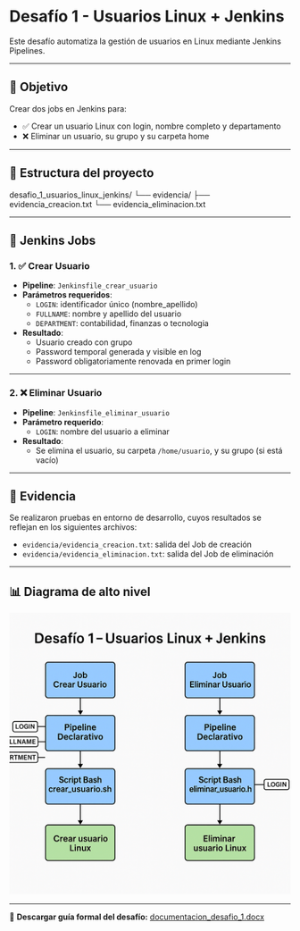 # Desafío 1 - Usuarios Linux + Jenkins

Este desafío automatiza la gestión de usuarios en Linux mediante Jenkins Pipelines.

---

## 📌 Objetivo

Crear dos jobs en Jenkins para:

- ✅ Crear un usuario Linux con login, nombre completo y departamento
- ❌ Eliminar un usuario, su grupo y su carpeta home

---

## 📂 Estructura del proyecto

desafio_1_usuarios_linux_jenkins/
└── evidencia/
    ├── evidencia_creacion.txt
    └── evidencia_eliminacion.txt


---

## 🔧 Jenkins Jobs

### 1. ✅ Crear Usuario

- **Pipeline**: `Jenkinsfile_crear_usuario`
- **Parámetros requeridos**:
  - `LOGIN`: identificador único (nombre_apellido)
  - `FULLNAME`: nombre y apellido del usuario
  - `DEPARTMENT`: contabilidad, finanzas o tecnologia
- **Resultado**:
  - Usuario creado con grupo
  - Password temporal generada y visible en log
  - Password obligatoriamente renovada en primer login

---

### 2. ❌ Eliminar Usuario

- **Pipeline**: `Jenkinsfile_eliminar_usuario`
- **Parámetro requerido**:
  - `LOGIN`: nombre del usuario a eliminar
- **Resultado**:
  - Se elimina el usuario, su carpeta `/home/usuario`, y su grupo (si está vacío)

---

## 📄 Evidencia

Se realizaron pruebas en entorno de desarrollo, cuyos resultados se reflejan en los siguientes archivos:

- `evidencia/evidencia_creacion.txt`: salida del Job de creación
- `evidencia/evidencia_eliminacion.txt`: salida del Job de eliminación

---

## 📊 Diagrama de alto nivel

![](diagrama_desafio_1.png)

---

📄 **Descargar guía formal del desafío:**
[documentacion_desafio_1.docx](./documentacion_desafio_1.docx)